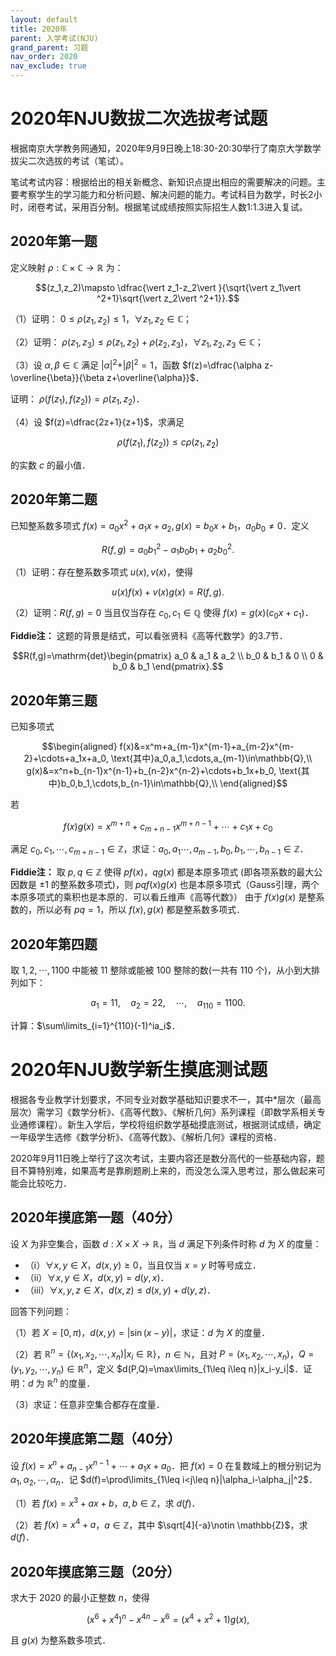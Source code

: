 ```yaml
---
layout: default
title: 2020年
parent: 入学考试(NJU)
grand_parent: 习题
nav_order: 2020
nav_exclude: true
---
```


# 2020年NJU数拔二次选拔考试题

根据南京大学教务网通知，2020年9月9日晚上18:30-20:30举行了南京大学数学拔尖二次选拔的考试（笔试）。

笔试考试内容：根据给出的相关新概念、新知识点提出相应的需要解决的问题。主要考察学生的学习能力和分析问题、解决问题的能力。考试科目为数学，时长2小时，闭卷考试，采用百分制。根据笔试成绩按照实际招生人数1:1.3进入复试。

## 2020年第一题 

定义映射 $\rho: \mathbb{C}\times\mathbb{C}\to\mathbb{R}$ 为：

$$(z_1,z_2)\mapsto \dfrac{\vert z_1-z_2\vert }{\sqrt{\vert z_1\vert ^2+1}\sqrt{\vert z_2\vert ^2+1}}.$$

（1）证明： $0\leq \rho(z_1,z_2)\leq 1$，$\forall z_1,z_2\in\mathbb{C}$；

（2）证明： $\rho(z_1,z_3)\leq \rho(z_1,z_2)+\rho(z_2,z_3)$，$\forall z_1,z_2,z_3\in\mathbb{C}$；

（3）设 $\alpha,\beta\in\mathbb{C}$ 满足 $\vert \alpha\vert ^2+\vert \beta\vert ^2=1$，函数 $f(z)=\dfrac{\alpha z-\overline{\beta}}{\beta z+\overline{\alpha}}$．

证明： $\rho(f(z_1),f(z_2))=\rho(z_1,z_2)$．

（4）设 $f(z)=\dfrac{2z+1}{z+1}$，求满足

$$\rho(f(z_1),f(z_2))\leq c\rho(z_1,z_2)$$

的实数 $c$ 的最小值．




<div STYLE="page-break-after: always;"></div>


## 2020年第二题 

已知整系数多项式 $f(x)=a_0x^2+a_1x+a_2, g(x)=b_0x+b_1$，$a_0b_0\neq 0$．定义

$$R(f,g)=a_0b_1^2-a_1b_0b_1+{a_2b_0^2}.$$

（1）证明：存在整系数多项式 $u(x),v(x)$，使得

$$u(x)f(x)+v(x)g(x)=R(f,g).$$

（2）证明：$R(f,g)=0$ 当且仅当存在 $c_0,c_1\in\mathbb{Q}$ 使得 $f(x)=g(x)(c_0x+c_1)$．

**Fiddie注：** 这题的背景是结式，可以看张贤科《高等代数学》的3.7节．

$$R(f,g)=\mathrm{det}\begin{pmatrix}
a_0 & a_1 & a_2 \\ b_0 & b_1 & 0 \\ 0 & b_0 & b_1
\end{pmatrix}.$$



<div STYLE="page-break-after: always;"></div>


## 2020年第三题 

已知多项式

$$\begin{aligned}
f(x)&=x^m+a_{m-1}x^{m-1}+a_{m-2}x^{m-2}+\cdots+a_1x+a_0,
\text{其中}a_0,a_1,\cdots,a_{m-1}\in\mathbb{Q},\\
g(x)&=x^n+b_{n-1}x^{n-1}+b_{n-2}x^{n-2}+\cdots+b_1x+b_0,
\text{其中}b_0,b_1,\cdots,b_{n-1}\in\mathbb{Q},\\
\end{aligned}$$

若

$$f(x)g(x)=x^{m+n}+c_{m+n-1}x^{m+n-1}+\cdots+c_1x+c_0$$

满足 $c_0,c_1,\cdots,c_{m+n-1}\in\mathbb{Z}$，求证：$a_0,a_1\cdots,a_{m-1},b_0,b_1,\cdots,b_{n-1}\in\mathbb{Z}$． 

**Fiddie注：** 取 $p,q\in\mathbb{Z}$ 使得 $pf(x)$，$qg(x)$ 都是本原多项式 (即各项系数的最大公因数是 $\pm 1$ 的整系数多项式)，则 $pqf(x)g(x)$ 也是本原多项式（Gauss引理，两个本原多项式的乘积也是本原的．可以看丘维声《高等代数》）
由于 $f(x)g(x)$ 是整系数的，所以必有 $pq=1$，所以 $f(x),g(x)$ 都是整系数多项式．

<div STYLE="page-break-after: always;"></div>

## 2020年第四题 

取 $1,2,\cdots,1100$ 中能被 11 整除或能被 100 整除的数(一共有 110 个)，从小到大排列如下：

$$a_1=11,\quad a_2=22,\quad \cdots,\quad a_{110}=1100.$$

计算：$\sum\limits_{i=1}^{110}(-1)^ia_i$．

<div STYLE="page-break-after: always;"></div>



# 2020年NJU数学新生摸底测试题

根据各专业教学计划要求，不同专业对数学基础知识要求不一，其中*层次（最高层次）需学习《数学分析》、《高等代数》、《解析几何》系列课程（即数学系相关专业通修课程）。新生入学后，学校将组织数学基础摸底测试，根据测试成绩，确定一年级学生选修《数学分析》、《高等代数》、《解析几何》课程的资格．

2020年9月11日晚上举行了这次考试，主要内容还是数分高代的一些基础内容，题目不算特别难，如果高考是靠刷题刷上来的，而没怎么深入思考过，那么做起来可能会比较吃力．


## 2020年摸底第一题（40分）

设 $X$ 为非空集合，函数 $d:X\times X\to\mathbb{R}$，当 $d$ 满足下列条件时称 $d$ 为 $X$ 的度量：
- （ⅰ）$\forall x,y\in X$，$d(x,y)\geq 0$，当且仅当 $x=y$ 时等号成立．
- （ⅱ）$\forall x,y\in X$，$d(x,y)=d(y,x)$．
- （ⅲ）$\forall x,y,z\in X$，$d(x,z)\leq d(x,y)+d(y,z)$．

回答下列问题：

（1）若 $X=[0,\pi)$，$d(x,y)=|\sin(x-y)|$，求证：$d$ 为 $X$ 的度量．

（2）若 $\mathbb{R}^n=\{(x_1,x_2,\cdots,x_n)|x_i\in\mathbb{R}\}$，$n\in\mathbb{N}$，且对 $P=(x_1,x_2,\cdots,x_n)$，$Q=(y_1,y_2,\cdots,y_n)\in\mathbb{R}^n$，定义 $d(P,Q)=\max\limits_{1\leq i\leq n}|x_i-y_i|$．证明：$d$ 为 $\mathbb{R}^n$ 的度量．

（3）求证：任意非空集合都存在度量．

<div STYLE="page-break-after: always;"></div>


## 2020年摸底第二题（40分）


设 $f(x)=x^n+a_{n-1}x^{n-1}+\cdots+a_1x+a_0$．把 $f(x)=0$ 在复数域上的根分别记为$\alpha_1,\alpha_2,\cdots,\alpha_n$．记 $d(f)=\prod\limits_{1\leq i<j\leq n}|\alpha_i-\alpha_j|^2$．

（1）若 $f(x)=x^3+ax+b$，$a,b\in\mathbb{Z}$，求 $d(f)$．

（2）若 $f(x)=x^4+a$，$a\in\mathbb{Z}$，其中 $\sqrt[4]{-a}\notin \mathbb{Z}$，求$d(f)$．


<div STYLE="page-break-after: always;"></div>


## 2020年摸底第三题（20分）

求大于 2020 的最小正整数 $n$，使得

$$(x^6+x^4)^n-x^{4n}-x^6=(x^4+x^2+1)g(x),$$

且 $g(x)$ 为整系数多项式．



